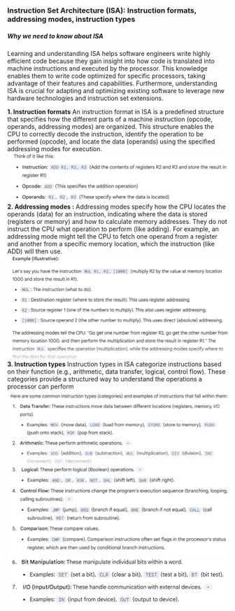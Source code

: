 <h3>Instruction Set Architecture (ISA): Instruction formats, addressing modes, instruction types</h2>

##### Why we need to know about ISA

Learning and understanding ISA helps software engineers write highly efficient code 
because they gain insight into how code is translated into machine instructions and executed
by the processor. This knowledge enables them to write code optimized for specific processors,
taking advantage of their features and capabilities.  Furthermore, understanding ISA is 
crucial for adapting and optimizing existing software to leverage new hardware technologies
and instruction set extensions.

**1. Instruction formats**
An instruction format in ISA is a predefined 
structure that specifies how the different parts of a
machine instruction (opcode, operands, addressing 
modes) are organized. This structure enables the CPU
to correctly decode the instruction, identify the
operation to be performed (opcode), and locate the 
data (operands) using the specified addressing modes
for execution. 
![img_2.png](img_2.png)
**2. Addressing modes :**
Addressing modes specify how the CPU locates the operands (data) for an instruction, indicating where the data is stored (registers or memory) and how to calculate memory addresses. They do not instruct the CPU what operation to perform (like adding).  For example, an addressing mode might tell the CPU to fetch one operand from a register and another from a specific memory location, which the instruction (like ADD) will then use.
![img_1.png](img_1.png)
**3. Instruction types**
Instruction types in ISA categorize instructions based on their function (e.g., arithmetic, data transfer, logical, control flow).  These categories provide a structured way to understand the operations a processor can perform
![img_3.png](img_3.png)![img_4.png](img_4.png)![img_5.png](img_5.png)